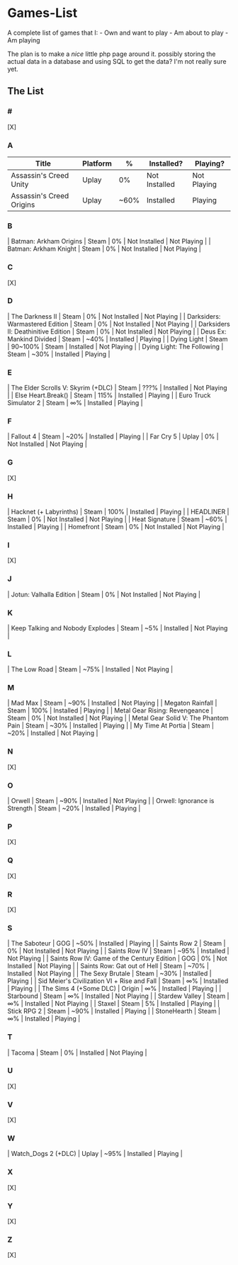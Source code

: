 # Games-List
A complete list of games that I:
    -   Own and want to play
    -   Am about to play
    -   Am playing

The plan is to make a _nice_ little php page around it. possibly storing the actual data in a database and using SQL to get the data?
I'm not really sure yet.

## The List
### \#
[X]

### A
| Title | Platform | % | Installed? | Playing? |
| ----- | -------- | - | ---------- | -------- |
| Assassin's Creed Unity | Uplay | 0% | Not Installed | Not Playing |
| Assassin's Creed Origins | Uplay | ~60% | Installed | Playing |

### B
| Batman: Arkham Origins | Steam | 0% | Not Installed | Not Playing |
| Batman: Arkham Knight | Steam | 0% | Not Installed | Not Playing |

### C
[X]

### D
| The Darkness Ⅱ | Steam | 0% | Not Installed | Not Playing |
| Darksiders: Warmastered Edition | Steam | 0% | Not Installed | Not Playing |
| Darksiders Ⅱ: Deathinitive Edition | Steam | 0% | Not Installed | Not Playing |
| Deus Ex: Mankind Divided | Steam | ~40% | Installed | Playing |
| Dying Light | Steam | 90~100% | Steam | Installed | Not Playing |
| Dying Light: The Following | Steam | ~30% | Installed | Playing |

### E
| The Elder Scrolls Ⅴ: Skyrim (+DLC) | Steam | ???% | Installed | Not Playing |
| Else Heart.Break() | Steam | 115% | Installed | Playing |
| Euro Truck Simulator 2 | Steam | ∞% | Installed | Playing |

### F
| Fallout 4 | Steam | ~20% | Installed | Playing |
| Far Cry 5 | Uplay | 0% | Not Installed | Not Playing |

### G
[X]

### H
| Hacknet (+ Labyrinths) | Steam | 100% | Installed | Playing |
| HEADLINER | Steam | 0% | Not Installed | Not Playing |
| Heat Signature | Steam | ~60% | Installed | Playing |
| Homefront | Steam | 0% | Not Installed | Not Playing |


### I
[X]

### J
| Jotun: Valhalla Edition | Steam | 0% | Not Installed | Not Playing |

### K
| Keep Talking and Nobody Explodes | Steam | ~5% | Installed | Not Playing |

### L
| The Low Road | Steam | ~75% | Installed | Not Playing |

### M
| Mad Max | Steam | ~90% | Installed | Not Playing |
| Megaton Rainfall | Steam | 100% | Installed | Playing |
| Metal Gear Rising: Revengeance | Steam | 0% | Not Installed | Not Playing |
| Metal Gear Solid Ⅴ: The Phantom Pain | Steam | ~30% | Installed | Playing |
| My Time At Portia | Steam | ~20% | Installed | Not Playing |

### N
[X]

### O
| Orwell | Steam | ~90% | Installed | Not Playing |
| Orwell: Ignorance is Strength | Steam | ~20% | Installed | Playing |

### P
[X]

### Q
[X]

### R
[X]

### S
| The Saboteur | GOG | ~50% | Installed | Playing |
| Saints Row 2 | Steam | 0% | Not Installed | Not Playing |
| Saints Row Ⅳ | Steam | ~95% | Installed | Not Playing |
| Saints Row Ⅳ: Game of the Century Edition | GOG | 0% | Not Installed | Not Playing |
| Saints Row: Gat out of Hell | Steam | ~70% | Installed | Not Playing |
| The Sexy Brutale | Steam | ~30% | Installed | Playing |
| Sid Meier's Civilization Ⅵ + Rise and Fall | Steam | ∞% | Installed | Playing |
| The Sims 4 (+Some DLC) | Origin | ∞% | Installed | Playing |
| Starbound | Steam | ∞% | Installed | Not Playing |
| Stardew Valley | Steam | ∞% | Installed | Not Playing |
| Staxel | Steam | 5% | Installed | Playing |
| Stick RPG 2 | Steam | ~90% | Installed | Playing |
| StoneHearth | Steam | ∞% | Installed | Playing |

### T
| Tacoma | Steam | 0% | Installed | Not Playing |

### U
[X]

### V
[X]

### W
| Watch_Dogs 2 (+DLC) | Uplay | ~95% | Installed | Playing |

### X
[X]

### Y
[X]

### Z
[X]